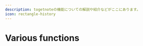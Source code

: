 ```yaml
---
description: togetnoteの機能についての解説や紹介などがここにあります。
icon: rectangle-history
---
```


# Various functions


